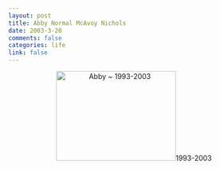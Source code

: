 ```yaml
--- 
layout: post
title: Abby Normal McAvoy Nichols
date: 2003-3-20
comments: false
categories: life
link: false
---
```


<p align="center"> <img src="http://www.zanshin.net/images/abby.jpg" alt="Abby ~ 1993-2003" border="0" height="180" width="240" />1993-2003</p>
